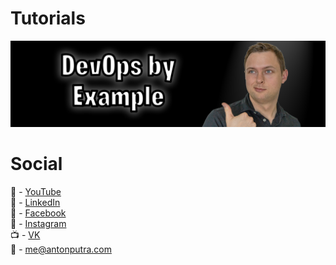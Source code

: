 # Tutorials
![YouTube Art](assets/youtube-art.png?raw=true "Title")

# Social
🎥 - [YouTube](https://youtube.com/channel/UCeLvlbC754U6FyFQbKc0UnQ?view_as=subscriber)  
💼 - [LinkedIn](https://www.linkedin.com/in/anton-putra)  
👥 - [Facebook](https://www.facebook.com/profile.php?id=100037229408982)  
📸 - [Instagram](https://www.instagram.com/aputrabay/)  
📺 - [VK](https://vk.com/antonputra)  
📨 - me@antonputra.com
